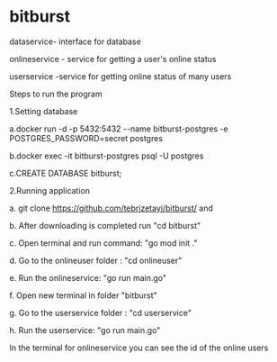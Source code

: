 # bitburst

dataservice- interface for database

onlineservice - service for getting a user's online status

userservice -service for getting online status of many users

Steps to run the program

1.Setting database

a.docker run -d -p 5432:5432 --name bitburst-postgres -e POSTGRES_PASSWORD=secret  postgres

b.docker exec -it bitburst-postgres psql -U postgres

c.CREATE DATABASE bitburst;

2.Running application

a. git clone https://github.com/tebrizetayi/bitburst/ and 

b. After downloading is completed run  "cd bitburst"

c. Open terminal and run command: "go mod init ."

d. Go to the onlineuser folder : "cd onlineuser"

e. Run the onlineservice: "go run main.go"

f. Open new terminal in folder "bitburst"

g. Go to the userservice folder : "cd userservice" 

h. Run the userservice: "go run main.go"

In the terminal for onlineservice you can see the id of the online users





